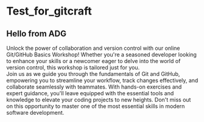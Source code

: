 # Test_for_gitcraft

## Hello from ADG

Unlock the power of collaboration and version control with our online Git/GitHub Basics Workshop! Whether you're a seasoned developer looking to enhance your skills or a newcomer eager to delve into the world of version control, this workshop is tailored just for you.<br>
Join us as we guide you through the fundamentals of Git and GitHub, empowering you to streamline your workflow, track changes effectively, and collaborate seamlessly with teammates. With hands-on exercises and expert guidance, you'll leave equipped with the essential tools and knowledge to elevate your coding projects to new heights. Don't miss out on this opportunity to master one of the most essential skills in modern software development.

